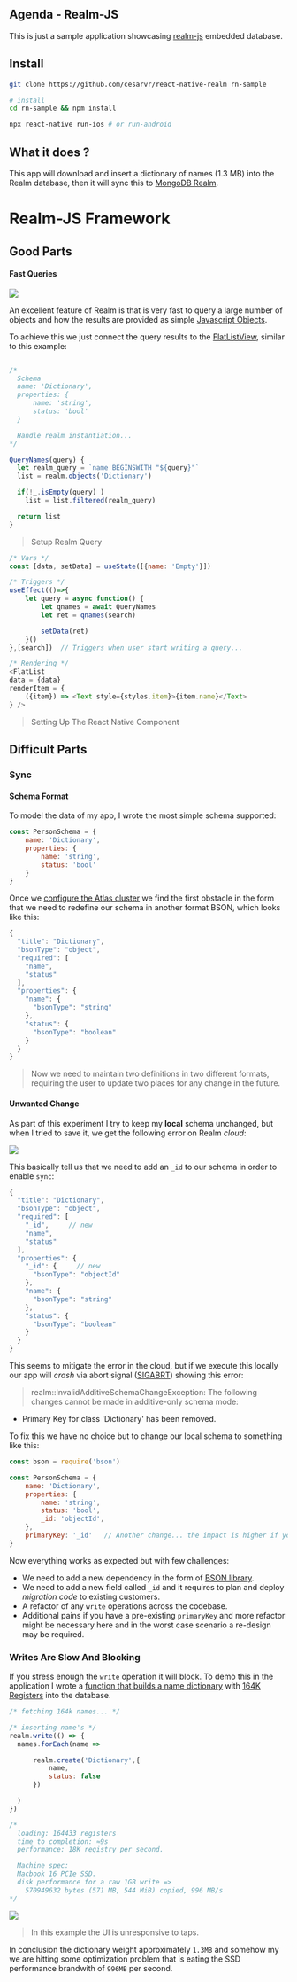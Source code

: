 ## Agenda - Realm-JS

This is just a sample application showcasing [realm-js](https://github.com/realm/realm-js) embedded database.

## Install

```sh
git clone https://github.com/cesarvr/react-native-realm rn-sample

# install
cd rn-sample && npm install

npx react-native run-ios # or run-android
```


## What it does ?

This app will download and insert a dictionary of names (1.3 MB) into the Realm database, then it will sync this to [MongoDB Realm](https://cloud.mongodb.com/).


# Realm-JS Framework

## Good Parts

#### Fast Queries

![](https://github.com/cesarvr/react-native-realm/blob/master/docs/search.gif?raw=true)

An excellent feature of Realm is that is very fast to query a large number of objects and how the results are provided as simple [Javascript Objects](https://developer.mozilla.org/en-US/docs/Learn/JavaScript/Objects/Basics).

To achieve this we just connect the query results to the [FlatListView](https://reactnative.dev/docs/flatlist), similar to this example:

```js

/*
  Schema
  name: 'Dictionary',
  properties: {
      name: 'string',
      status: 'bool'
  }

  Handle realm instantiation...
*/

QueryNames(query) {
  let realm_query = `name BEGINSWITH "${query}"`
  list = realm.objects('Dictionary')

  if(!_.isEmpty(query) )
    list = list.filtered(realm_query)

  return list
}
```
> Setup Realm Query


```js
/* Vars */
const [data, setData] = useState([{name: 'Empty'}])

/* Triggers */
useEffect(()=>{
    let query = async function() {
        let qnames = await QueryNames
        let ret = qnames(search)

        setData(ret)
    }()
},[search])  // Triggers when user start writing a query...

/* Rendering */
<FlatList
data = {data}
renderItem = {
    ({item}) => <Text style={styles.item}>{item.name}</Text>
} />

```
> Setting Up The React Native Component

## Difficult Parts

### Sync

#### Schema Format

To model the data of my app, I wrote the most simple schema supported:

```js
const PersonSchema = {
    name: 'Dictionary',
    properties: {
        name: 'string',
        status: 'bool'
    }
}
```

Once we [configure the Atlas cluster](https://docs.mongodb.com/realm/get-started/create-realm-app/) we find the first obstacle in the form that we need to redefine our schema in another format BSON, which looks like this:

```js
{
  "title": "Dictionary",
  "bsonType": "object",
  "required": [
    "name",
    "status"
  ],
  "properties": {
    "name": {
      "bsonType": "string"
    },
    "status": {
      "bsonType": "boolean"
    }
  }
}

```

> Now we need to maintain two definitions in two different formats, requiring the user to update two places for any change in the future.


#### Unwanted Change


As part of this experiment I try to keep my **local** schema unchanged, but when I tried to save it, we get the following error on Realm *cloud*:

![](https://github.com/cesarvr/react-native-realm/blob/master/docs/sync-error-1.png?raw=true)

This basically tell us that we need to add an ``_id`` to our schema in order to enable ``sync``:

```js
{
  "title": "Dictionary",
  "bsonType": "object",
  "required": [
    "_id",     // new
    "name",
    "status"
  ],
  "properties": {
    "_id": {     // new
      "bsonType": "objectId"
    },
    "name": {
      "bsonType": "string"
    },
    "status": {
      "bsonType": "boolean"
    }
  }
}
```


This seems to mitigate the error in the cloud, but if we execute this locally our app will *crash* via abort signal ([SIGABRT](https://en.wikipedia.org/wiki/Signal_(IPC)#SIGABRT)) showing this error:

>  realm::InvalidAdditiveSchemaChangeException: The following changes cannot be made in additive-only schema mode:
- Primary Key for class 'Dictionary' has been removed.

To fix this we have no choice but to change our local schema to something like this:

```js
const bson = require('bson')

const PersonSchema = {
    name: 'Dictionary',
    properties: {
        name: 'string',
        status: 'bool',
        _id: 'objectId',
    },
    primaryKey: '_id'   // Another change... the impact is higher if you already set a primaryKey.
}
```

Now everything works as expected but with few challenges:
- We need to add a new dependency in the form of [BSON library](https://www.npmjs.com/package/bson).
- We need to add a new field called `_id` and it requires to plan and deploy *migration code* to existing customers.
- A refactor of any ``write`` operations across the codebase.
- Additional pains if you have a pre-existing ``primaryKey`` and more refactor might be necessary here and in the worst case scenario a re-design may be required.



### Writes Are Slow And Blocking

If you stress enough the ``write`` operation it will block. To demo this in the application I wrote a [function that builds a name dictionary](https://github.com/cesarvr/react-native-realm/blob/master/lib/Populate.js#L102-L125) with [164K Registers](https://raw.githubusercontent.com/philipperemy/name-dataset/master/names_dataset/first_names.all.txt) into the database.

```js
/* fetching 164k names... */

/* inserting name's */
realm.write(() => {
  names.forEach(name =>

      realm.create('Dictionary',{
          name,
          status: false
      })

  )
})

/*
  loading: 164433 registers
  time to completion: ≈9s
  performance: 18K registry per second. 

  Machine spec:
  Macbook 16 PCIe SSD.
  disk performance for a raw 1GB write =>
    570949632 bytes (571 MB, 544 MiB) copied, 996 MB/s
*/
```

![](https://github.com/cesarvr/react-native-realm/blob/master/docs/blocking.gif?raw=true)
> In this example the UI is unresponsive to taps.

In conclusion the dictionary weight approximately ``1.3MB`` and somehow my we are hitting some optimization problem that is eating the SSD performance brandwith of `996MB` per second. 

